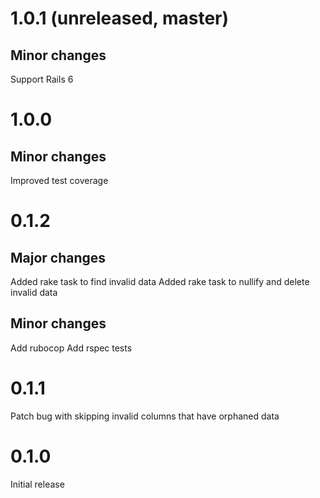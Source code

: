 # 1.0.1 (unreleased, master)

## Minor changes

Support Rails 6

# 1.0.0

## Minor changes

Improved test coverage

# 0.1.2

## Major changes

Added rake task to find invalid data
Added rake task to nullify and delete invalid data

## Minor changes

Add rubocop
Add rspec tests

# 0.1.1

Patch bug with skipping invalid columns that have orphaned data

# 0.1.0

Initial release
